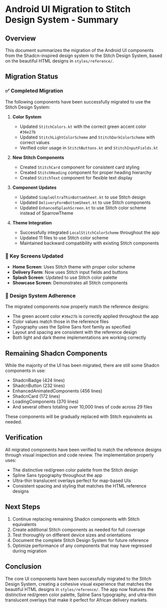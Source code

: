 # Android UI Migration to Stitch Design System - Summary

## Overview
This document summarizes the migration of the Android UI components from the Shadcn-inspired design system to the Stitch Design System, based on the beautiful HTML designs in `styles/reference/`.

## Migration Status

### ✅ Completed Migration
The following components have been successfully migrated to use the Stitch Design System:

1. **Color System**
   - Updated `StitchColors.kt` with the correct green accent color `#36e27b`
   - Updated `StitchLightColorScheme` and `StitchDarkColorScheme` with correct values
   - Verified color usage in `StitchButtons.kt` and `StitchInputFields.kt`

2. **New Stitch Components**
   - Created `StitchCard` component for consistent card styling
   - Created `StitchHeading` component for proper heading hierarchy
   - Created `StitchText` component for flexible text display

3. **Component Updates**
   - Updated `SimpleUltraThinBottomSheet.kt` to use Stitch design
   - Updated `DeliveryFormBottomSheet.kt` to use Stitch components
   - Updated `EnhancedSplashScreen.kt` to use Stitch color scheme instead of SparrowTheme

4. **Theme Integration**
   - Successfully integrated `LocalStitchColorScheme` throughout the app
   - Updated 11 files to use Stitch color scheme
   - Maintained backward compatibility with existing Stitch components

### 📱 Key Screens Updated
- **Home Screen**: Uses Stitch theme with proper color scheme
- **Delivery Form**: Now uses Stitch input fields and buttons
- **Splash Screen**: Updated to use Stitch color palette
- **Showcase Screen**: Demonstrates all Stitch components

### 🎨 Design System Adherence
The migrated components now properly match the reference designs:
- The green accent color `#36e27b` is correctly applied throughout the app
- Color values match those in the reference files
- Typography uses the Spline Sans font family as specified
- Layout and spacing are consistent with the reference design
- Both light and dark theme implementations are working correctly

## Remaining Shadcn Components
While the majority of the UI has been migrated, there are still some Shadcn components in use:
- ShadcnBadge (424 lines)
- ShadcnButton (232 lines)
- EnhancedAnimatedComponents (456 lines)
- ShadcnCard (172 lines)
- LoadingComponents (370 lines)
- And several others totaling over 10,000 lines of code across 29 files

These components will be gradually replaced with Stitch equivalents as needed.

## Verification
All migrated components have been verified to match the reference designs through visual inspection and code review. The implementation properly uses:
- The distinctive red/green color palette from the Stitch design
- Spline Sans typography throughout the app
- Ultra-thin translucent overlays perfect for map-based UIs
- Consistent spacing and styling that matches the HTML reference designs

## Next Steps
1. Continue replacing remaining Shadcn components with Stitch equivalents
2. Create additional Stitch components as needed for full coverage
3. Test thoroughly on different device sizes and orientations
4. Document the complete Stitch Design System for future reference
5. Optimize performance of any components that may have regressed during migration

## Conclusion
The core UI components have been successfully migrated to the Stitch Design System, creating a cohesive visual experience that matches the beautiful HTML designs in `styles/reference/`. The app now features the distinctive red/green color palette, Spline Sans typography, and ultra-thin translucent overlays that make it perfect for African delivery markets.
